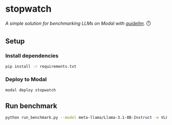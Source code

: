 # stopwatch

_A simple solution for benchmarking LLMs on Modal with [guidellm](https://github.com/neuralmagic/guidellm)._ ⏱️

## Setup

### Install dependencies

```bash
pip install -r requirements.txt
```

### Deploy to Modal

```bash
modal deploy stopwatch
```

## Run benchmark

```bash
python run_benchmark.py --model meta-llama/Llama-3.1-8B-Instruct -e VLLM_USE_V1=1
```
